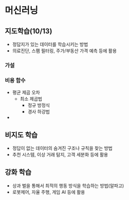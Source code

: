# 머신러닝

## 지도학습(10/13)
- 정답지가 있는 데이터를 학습시키는 방법
- 의료진단, 스팸 필터링, 주가/부동산 가격 예측 등에 활용

### 가설
### 비용 함수
- 평균 제곱 오차
    - 최소 제곱법
        - 정규 방정식
        - 경사 하강법
- 


## 비지도 학습
- 정답이 없는 데이터의 숨겨진 구조나 규칙을 찾는 방법
- 추천 시스템, 이상 거래 탐지, 고객 세분화 등에 활용

## 강화 학습
- 상과 벌을 통해서 최적의 행동 방식을 학습하는 방법(알파고)
- 로봇제어, 자율 주행, 게임 AI 등에 활용

